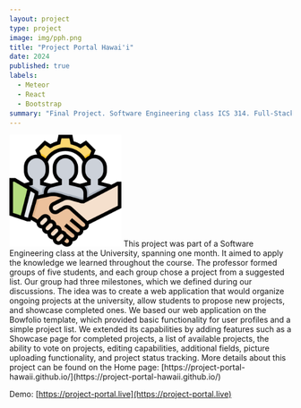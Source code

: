 ```yaml
---
layout: project
type: project
image: img/pph.png
title: "Project Portal Hawai'i"
date: 2024
published: true
labels:
  - Meteor
  - React
  - Bootstrap
summary: "Final Project. Software Engineering class ICS 314. Full-Stack web application for project collection, proposal, and showcase."
---
```

<img width="200px" class="rounded float-start pe-4" src="../img/pph.png">
This project was part of a Software Engineering class at the University, spanning one month. It aimed to apply the knowledge we learned throughout the course. The professor formed groups of five students, and each group chose a project from a suggested list. Our group had three milestones, which we defined during our discussions.
The idea was to create a web application that would organize ongoing projects at the university, allow students to propose new projects, and showcase completed ones.
We based our web application on the Bowfolio template, which provided basic functionality for user profiles and a simple project list. We extended its capabilities by adding features such as a Showcase page for completed projects, a list of available projects, the ability to vote on projects, editing capabilities, additional fields, picture uploading functionality, and project status tracking.
More details about this project can be found on the Home page:
[https://project-portal-hawaii.github.io/](https://project-portal-hawaii.github.io/)

Demo:
[https://project-portal.live](https://project-portal.live)
